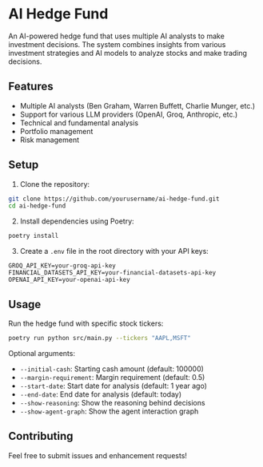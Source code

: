 # AI Hedge Fund

An AI-powered hedge fund that uses multiple AI analysts to make investment decisions. The system combines insights from various investment strategies and AI models to analyze stocks and make trading decisions.

## Features

- Multiple AI analysts (Ben Graham, Warren Buffett, Charlie Munger, etc.)
- Support for various LLM providers (OpenAI, Groq, Anthropic, etc.)
- Technical and fundamental analysis
- Portfolio management
- Risk management

## Setup

1. Clone the repository:
```bash
git clone https://github.com/yourusername/ai-hedge-fund.git
cd ai-hedge-fund
```

2. Install dependencies using Poetry:
```bash
poetry install
```

3. Create a `.env` file in the root directory with your API keys:
```
GROQ_API_KEY=your-groq-api-key
FINANCIAL_DATASETS_API_KEY=your-financial-datasets-api-key
OPENAI_API_KEY=your-openai-api-key
```

## Usage

Run the hedge fund with specific stock tickers:

```bash
poetry run python src/main.py --tickers "AAPL,MSFT"
```

Optional arguments:
- `--initial-cash`: Starting cash amount (default: 100000)
- `--margin-requirement`: Margin requirement (default: 0.5)
- `--start-date`: Start date for analysis (default: 1 year ago)
- `--end-date`: End date for analysis (default: today)
- `--show-reasoning`: Show the reasoning behind decisions
- `--show-agent-graph`: Show the agent interaction graph

## Contributing

Feel free to submit issues and enhancement requests!

